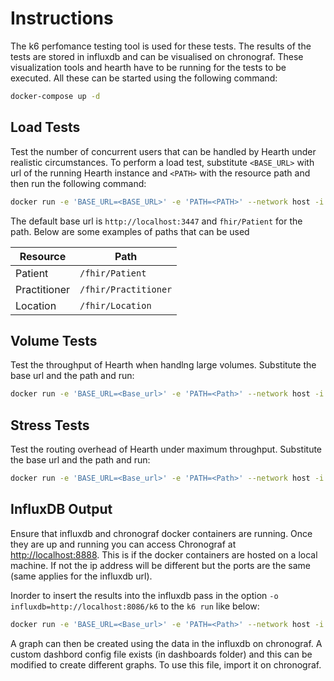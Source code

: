 # Instructions

The k6 perfomance testing tool is used for these tests. The results of the tests are stored in influxdb and can be visualised on chronograf. These visualization tools and hearth have to be running for the tests to be executed. All these can be started using the following command:

```bash
docker-compose up -d
```

## Load Tests

Test the number of concurrent users that can be handled by Hearth under
realistic circumstances. To perform a load test, substitute `<BASE_URL>` with url of the running Hearth instance and `<PATH>` with the resource path and then run the following command:

```bash
docker run -e 'BASE_URL=<BASE_URL>' -e 'PATH=<PATH>' --network host -i -v $PWD:/src loadimpact/k6 run /src/load.js
```

The default base url is `http://localhost:3447` and `fhir/Patient` for the path. Below are some examples of paths that can be used

| Resource     | Path                        |
| ------------ | --------------------------- |
| Patient      | `/fhir/Patient`             |
| Practitioner | `/fhir/Practitioner`        |
| Location     | `/fhir/Location`            |

## Volume Tests

Test the throughput of Hearth when handlng large volumes. Substitute the base url and the path and run:

```bash
docker run -e 'BASE_URL=<Base_url>' -e 'PATH=<Path>' --network host -i -v $PWD:/src loadimpact/k6 run /src/volume.js
```

## Stress Tests

Test the routing overhead of Hearth under maximum throughput. Substitute the base url and the path and run:

```bash
docker run -e 'BASE_URL=<Base_url>' -e 'PATH=<Path>' --network host -i -v $PWD:/src loadimpact/k6 run /src/stress.js
```

## InfluxDB Output

Ensure that influxdb and chronograf docker containers are running. Once they are up and running you can access Chronograf at <http://localhost:8888>. This is if the docker containers are hosted on a local machine. If not the ip address will be different but the ports are the same (same applies for the influxdb url).

Inorder to insert the results into the influxdb pass in the option `-o influxdb=http://localhost:8086/k6` to the `k6 run` like below:

```bash
docker run -e 'BASE_URL=<Base_url>' -e 'PATH=<Path>' --network host -i -v $PWD:/src loadimpact/k6 -o influxdb=http://localhost:8086/k6 run /src/load.js
```

A graph can then be created using the data in the influxdb on chronograf. A custom dashbord config file exists (in dashboards folder) and this can be modified to create different graphs. To use this file, import it on chronograf.
